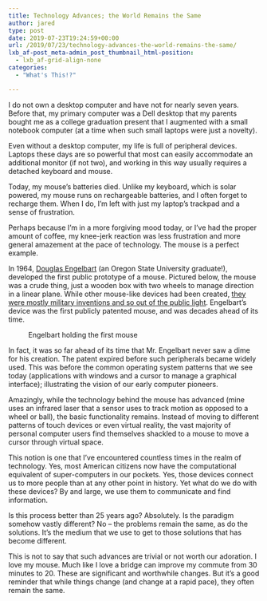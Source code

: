 ```yaml
---
title: Technology Advances; the World Remains the Same
author: jared
type: post
date: 2019-07-23T19:24:59+00:00
url: /2019/07/23/technology-advances-the-world-remains-the-same/
lxb_af-post_meta-admin_post_thumbnail_html-position:
  - lxb_af-grid-align-none
categories:
  - "What's This!?"

---
```

I do not own a desktop computer and have not for nearly seven years. Before that, my primary computer was a Dell desktop that my parents bought me as a college graduation present that I augmented with a small notebook computer (at a time when such small laptops were just a novelty).

Even without a desktop computer, my life is full of peripheral devices. Laptops these days are so powerful that most can easily accommodate an additional monitor (if not two), and working in this way usually requires a detached keyboard and mouse.

Today, my mouse&#8217;s batteries died. Unlike my keyboard, which is solar powered, my mouse runs on rechargeable batteries, and I often forget to recharge them. When I do, I&#8217;m left with just my laptop&#8217;s trackpad and a sense of frustration. <!--more-->

Perhaps because I&#8217;m in a more forgiving mood today, or I&#8217;ve had the proper amount of coffee, my knee-jerk reaction was less frustration and more general amazement at the pace of technology. The mouse is a perfect example.

In 1964, [Douglas Engelbart][1] (an Oregon State University graduate!), developed the first public prototype of a mouse. Pictured below, the mouse was a crude thing, just a wooden box with two wheels to manage direction in a linear plane. While other mouse-like devices had been created, [they were mostly military inventions and so out of the public light][2]. Engelbart&#8217;s device was the first publicly patented mouse, and was decades ahead of its time.

<div class="wp-block-image">
  <figure class="aligncenter"><img decoding="async" class="wp-image-2693" src="https://jared.lexblogplatform.com/wp-content/uploads/sites/10/2019/07/Firstmouseunderside.jpg" alt="" /> <figcaption>Engelbart holding the first mouse</figcaption> </figure>
</div>

In fact, it was so far ahead of its time that Mr. Engelbart never saw a dime for his creation. The patent expired before such peripherals became widely used. This was before the common operating system patterns that we see today (applications with windows and a cursor to manage a graphical interface); illustrating the vision of our early computer pioneers.

Amazingly, while the technology behind the mouse has advanced (mine uses an infrared laser that a sensor uses to track motion as opposed to a wheel or ball), the basic functionality remains. Instead of moving to different patterns of touch devices or even virtual reality, the vast majority of personal computer users find themselves shackled to a mouse to move a cursor through virtual space.

This notion is one that I&#8217;ve encountered countless times in the realm of technology. Yes, most American citizens now have the computational equivalent of super-computers in our pockets. Yes, those devices connect us to more people than at any other point in history. Yet what do we do with these devices? By and large, we use them to communicate and find information.

Is this process better than 25 years ago? Absolutely. Is the paradigm somehow vastly different? No &#8211; the problems remain the same, as do the solutions. It&#8217;s the medium that we use to get to those solutions that has become different.

This is not to say that such advances are trivial or not worth our adoration. I love my mouse. Much like I love a bridge can improve my commute from 30 minutes to 20. These are significant and worthwhile changes. But it&#8217;s a good reminder that while things change (and change at a rapid pace), they often remain the same.

 [1]: https://en.wikipedia.org/wiki/Douglas_Engelbart
 [2]: https://en.wikipedia.org/wiki/Computer_mouse#History